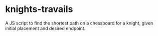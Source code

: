# knights-travails
A JS script to find the shortest path on a chessboard for a knight, given initial placement and desired endpoint.

